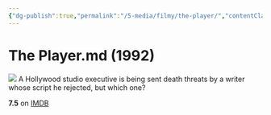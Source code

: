 ```yaml
---
{"dg-publish":true,"permalink":"/5-media/filmy/the-player/","contentClasses":"movie","tags":["to-watch","фильм","#Comedy","#Crime","#Drama"]}
---
```


# The Player.md (1992)
![](https://m.media-amazon.com/images/M/MV5BMjM5MDg0MjU3Ml5BMl5BanBnXkFtZTgwODQ0NjYxMTE@._V1_SX300.jpg)
A Hollywood studio executive is being sent death threats by a writer whose script he rejected, but which one?

**7.5** on [IMDB](https://www.imdb.com/title/tt0105151)
